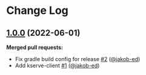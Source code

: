# Change Log

## [1.0.0](https://github.com/bakdata/kserve-client/tree/1.0.0) (2022-06-01)

**Merged pull requests:**

- Fix gradle build config for release [\#2](https://github.com/bakdata/kserve-client/pull/2) ([@jakob-ed](https://github.com/jakob-ed))
- Add kserve\-client [\#1](https://github.com/bakdata/kserve-client/pull/1) ([@jakob-ed](https://github.com/jakob-ed))
